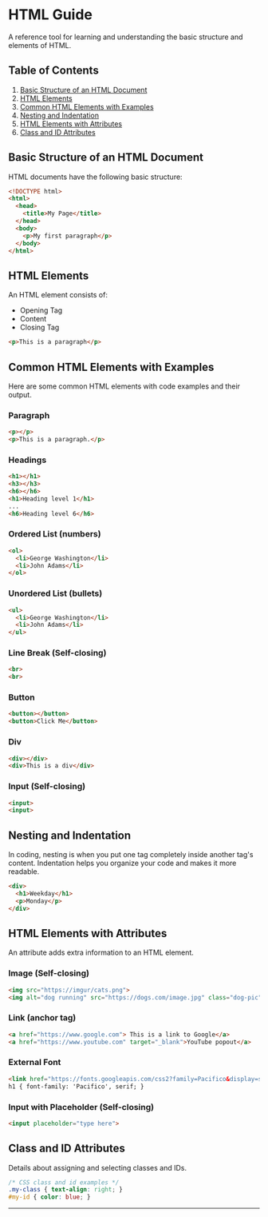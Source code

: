 # HTML Guide

A reference tool for learning and understanding the basic structure and elements of HTML.

## Table of Contents
1. [Basic Structure of an HTML Document](#basic-structure)
2. [HTML Elements](#html-elements)
3. [Common HTML Elements with Examples](#common-html-elements)
4. [Nesting and Indentation](#nesting-and-indentation)
5. [HTML Elements with Attributes](#html-attributes)
6. [Class and ID Attributes](#class-id-attributes)

## Basic Structure of an HTML Document <a name="basic-structure"></a>
HTML documents have the following basic structure:
```html
<!DOCTYPE html>
<html>
  <head>
    <title>My Page</title>
  </head>
  <body>
    <p>My first paragraph</p>
  </body>
</html>
```

## HTML Elements <a name="html-elements"></a>
An HTML element consists of:
- Opening Tag
- Content
- Closing Tag
```html
<p>This is a paragraph</p>
```

## Common HTML Elements with Examples <a name="common-html-elements"></a>
Here are some common HTML elements with code examples and their output.

### Paragraph
```html
<p></p>
<p>This is a paragraph.</p>
```

### Headings
```html
<h1></h1>
<h3></h3>
<h6></h6>
<h1>Heading level 1</h1>
...
<h6>Heading level 6</h6>
```

### Ordered List (numbers)
```html
<ol>
  <li>George Washington</li>
  <li>John Adams</li>
</ol>
```

### Unordered List (bullets)
```html
<ul>
  <li>George Washington</li>
  <li>John Adams</li>
</ul>
```

### Line Break (Self-closing)
```html
<br>
<br>
```

### Button
```html
<button></button>
<button>Click Me</button>
```

### Div
```html
<div></div>
<div>This is a div</div>
```

### Input (Self-closing)
```html
<input>
<input>
```

## Nesting and Indentation <a name="nesting-and-indentation"></a>
In coding, nesting is when you put one tag completely inside another tag's content. Indentation helps you organize your code and makes it more readable.

```html
<div>
  <h1>Weekday</h1>
  <p>Monday</p>
</div>
```

## HTML Elements with Attributes <a name="html-attributes"></a>
An attribute adds extra information to an HTML element.

### Image (Self-closing)
```html
<img src="https://imgur/cats.png">
<img alt="dog running" src="https://dogs.com/image.jpg" class="dog-pic">
```

### Link (anchor tag)
```html
<a href="https://www.google.com"> This is a link to Google</a>
<a href="https://www.youtube.com" target="_blank">YouTube popout</a>
```

### External Font
```html
<link href="https://fonts.googleapis.com/css2?family=Pacifico&display=swap" rel="stylesheet">
h1 { font-family: 'Pacifico', serif; }
```

### Input with Placeholder (Self-closing)
```html
<input placeholder="type here">
```

## Class and ID Attributes <a name="class-id-attributes"></a>
Details about assigning and selecting classes and IDs.

```css
/* CSS class and id examples */
.my-class { text-align: right; }
#my-id { color: blue; }
```

---
